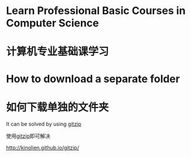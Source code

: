 # Learn Professional Basic Courses in Computer Science
# 计算机专业基础课学习





# How to download a separate folder

# 如何下载单独的文件夹

It can be solved by using [gitzip](http://kinolien.github.io/gitzip/)

使用[gitzip](http://kinolien.github.io/gitzip/)即可解决

http://kinolien.github.io/gitzip/

